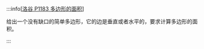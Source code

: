 :::info[[洛谷 P1183 多边形的面积](https://www.luogu.com.cn/problem/P1183)]

给出一个没有缺口的简单多边形，它的边是垂直或者水平的，要求计算多边形的面积。

:::
